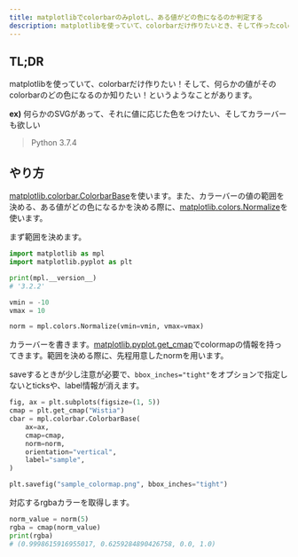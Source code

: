 ```yaml
---
title: matplotlibでcolorbarのみplotし、ある値がどの色になるのか判定する
description: matplotlibを使っていて、colorbarだけ作りたいとき、そして作ったcolorbarに対して、ある値がどの色になるのか知りたい、というニッチな状況への対応策
---
```

## TL;DR

matplotlibを使っていて、colorbarだけ作りたい！そして、何らかの値がそのcolorbarのどの色になるのか知りたい！というようなことがあります。

**ex)**
何らかのSVGがあって、それに値に応じた色をつけたい、そしてカラーバーも欲しい

 > 
 > Python 3.7.4

## やり方

[matplotlib.colorbar.ColorbarBase](https://matplotlib.org/3.3.1/api/colorbar_api.html#matplotlib.colorbar.ColorbarBase)を使います。また、カラーバーの値の範囲を決める、ある値がどの色になるかを決める際に、[matplotlib.colors.Normalize](https://matplotlib.org/3.3.1/api/_as_gen/matplotlib.colors.Normalize.html)を使います。

まず範囲を決めます。

````python
import matplotlib as mpl
import matplotlib.pyplot as plt

print(mpl.__version__)
# '3.2.2'

vmin = -10
vmax = 10

norm = mpl.colors.Normalize(vmin=vmin, vmax=vmax)
````

カラーバーを書きます。[matplotlib.pyplot.get_cmap](https://matplotlib.org/3.3.1/tutorials/colors/colormaps.html)でcolormapの情報を持ってきます。範囲を決める際に、先程用意したnormを用います。

saveするときが少し注意が必要で、`bbox_inches="tight"`をオプションで指定しないとticksや、label情報が消えます。

````python
fig, ax = plt.subplots(figsize=(1, 5))
cmap = plt.get_cmap("Wistia")
cbar = mpl.colorbar.ColorbarBase(
    ax=ax,
    cmap=cmap,
    norm=norm,
    orientation="vertical",
    label="sample",
)

plt.savefig("sample_colormap.png", bbox_inches="tight")
````

<amp-img src="/images/colorbar_sample.png" height="20rem" width="8rem" alt="sample_colorbar" />

対応するrgbaカラーを取得します。

````python
norm_value = norm(5)
rgba = cmap(norm_value)
print(rgba)
# (0.9998615916955017, 0.6259284890426758, 0.0, 1.0)
````